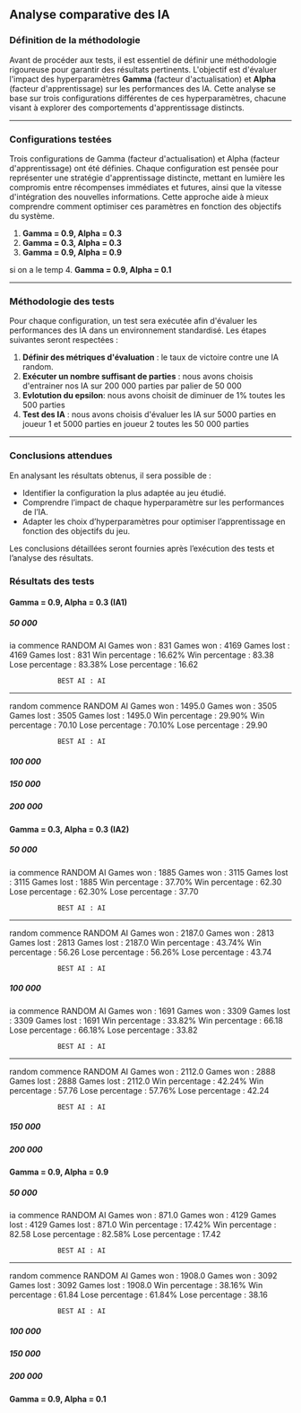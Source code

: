 ## **Analyse comparative des IA**

### **Définition de la méthodologie**

Avant de procéder aux tests, il est essentiel de définir une méthodologie rigoureuse pour garantir des résultats pertinents. L'objectif est d'évaluer l'impact des hyperparamètres **Gamma** (facteur d'actualisation) et **Alpha** (facteur d'apprentissage) sur les performances des IA. Cette analyse se base sur trois configurations différentes de ces hyperparamètres, chacune visant à explorer des comportements d'apprentissage distincts.

---

### **Configurations testées**

Trois configurations de Gamma (facteur d'actualisation) et Alpha (facteur d'apprentissage) ont été définies. 
Chaque configuration est pensée pour représenter une stratégie d'apprentissage distincte, mettant en lumière les compromis entre récompenses immédiates et futures, ainsi que la vitesse d'intégration des nouvelles informations. Cette approche aide à mieux comprendre comment optimiser ces paramètres en fonction des objectifs du système.

1. **Gamma = 0.9, Alpha = 0.3**
2. **Gamma = 0.3, Alpha = 0.3**
3. **Gamma = 0.9, Alpha = 0.9**

si on a le temp
4. **Gamma = 0.9, Alpha = 0.1**

---

### **Méthodologie des tests**

Pour chaque configuration, un test sera exécutée afin d'évaluer les performances des IA dans un environnement standardisé. Les étapes suivantes seront respectées :  
1. **Définir des métriques d'évaluation** : le taux de victoire contre une IA random.
2. **Exécuter un nombre suffisant de parties** : nous avons choisis d'entrainer nos IA sur 200 000 parties par palier de 50 000
3. **Evlotution du epsilon**: nous avons choisit de diminuer de 1% toutes les 500 parties
3. **Test des IA** : nous avons choisis d'évaluer les IA sur 5000 parties en joueur 1 et 5000 parties en joueur 2 toutes les 50 000 parties
---

### **Conclusions attendues**

En analysant les résultats obtenus, il sera possible de :
- Identifier la configuration la plus adaptée au jeu étudié.
- Comprendre l’impact de chaque hyperparamètre sur les performances de l’IA.
- Adapter les choix d’hyperparamètres pour optimiser l’apprentissage en fonction des objectifs du jeu.

Les conclusions détaillées seront fournies après l’exécution des tests et l’analyse des résultats.

### **Résultats des tests**
#### **Gamma = 0.9, Alpha = 0.3** (IA1)
##### 50 000
ia commence
        RANDOM          AI
        Games won : 831         Games won : 4169
        Games lost : 4169               Games lost : 831
        Win percentage : 16.62%         Win percentage : 83.38
        Lose percentage : 83.38%                Lose percentage : 16.62

                BEST AI : AI
--------------------
random commence
        RANDOM          AI
        Games won : 1495.0              Games won : 3505
        Games lost : 3505               Games lost : 1495.0
        Win percentage : 29.90%         Win percentage : 70.10
        Lose percentage : 70.10%                Lose percentage : 29.90

                BEST AI : AI
##### 100 000

##### 150 000

##### 200 000

#### **Gamma = 0.3, Alpha = 0.3** (IA2)
##### 50 000
ia commence
        RANDOM          AI
        Games won : 1885                Games won : 3115
        Games lost : 3115               Games lost : 1885
        Win percentage : 37.70%         Win percentage : 62.30
        Lose percentage : 62.30%                Lose percentage : 37.70

                BEST AI : AI
--------------------
random commence
        RANDOM          AI
        Games won : 2187.0              Games won : 2813
        Games lost : 2813               Games lost : 2187.0
        Win percentage : 43.74%         Win percentage : 56.26
        Lose percentage : 56.26%                Lose percentage : 43.74

                BEST AI : AI
##### 100 000
ia commence
        RANDOM          AI
        Games won : 1691                Games won : 3309
        Games lost : 3309               Games lost : 1691
        Win percentage : 33.82%         Win percentage : 66.18
        Lose percentage : 66.18%                Lose percentage : 33.82

                BEST AI : AI
--------------------
random commence
        RANDOM          AI
        Games won : 2112.0              Games won : 2888
        Games lost : 2888               Games lost : 2112.0
        Win percentage : 42.24%         Win percentage : 57.76
        Lose percentage : 57.76%                Lose percentage : 42.24

                BEST AI : AI

##### 150 000

##### 200 000

#### **Gamma = 0.9, Alpha = 0.9**
##### 50 000
ia commence
        RANDOM          AI
        Games won : 871.0               Games won : 4129
        Games lost : 4129               Games lost : 871.0
        Win percentage : 17.42%         Win percentage : 82.58
        Lose percentage : 82.58%                Lose percentage : 17.42

                BEST AI : AI
--------------------
random commence
        RANDOM          AI
        Games won : 1908.0              Games won : 3092
        Games lost : 3092               Games lost : 1908.0
        Win percentage : 38.16%         Win percentage : 61.84
        Lose percentage : 61.84%                Lose percentage : 38.16

                BEST AI : AI

##### 100 000

##### 150 000

##### 200 000

#### **Gamma = 0.9, Alpha = 0.1**
